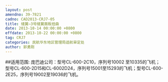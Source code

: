 ```yaml
---
layout: post
amendno: 39-7821
cadno: CAD2013-CRJ7-05
title: 缝翼–3号缝翼面板扭曲
date: 2013-10-14 00:00:00 +0800
effdate: 2013-10-22 00:00:00 +0800
tag: CRJ7
categories: 民航华东地区管理局适航审定处
author: 郭勇刚
---
```


##适用范围:
庞巴迪公司：型号CL-600-2C10，序列号10002 至10335的飞机；型号CL-600-2D15和CL-6002D24，序列号15001至15293的飞机；型号CL-600-2E25，序列号19002至19036的飞机。

